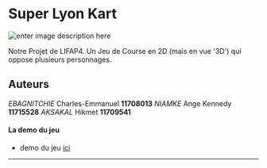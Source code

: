 ﻿
  # 					Super Lyon Kart
 
![enter image description here](https://encrypted-tbn0.gstatic.com/images?q=tbn:ANd9GcRs_TEnrMwx9JTGsUwAqY0U7_2nuWynEP643SKgQuvFR08Wyl1R)


Notre Projet de LIFAP4. Un Jeu de Course en 2D (mais en vue '3D') qui oppose plusieurs personnages.

  ## Auteurs 
  *EBAGNITCHIE* Charles-Emmanuel  **11708013** 
  *NIAMKE* Ange Kennedy **11715528** 
  *AKSAKAL* Hikmet **11709541**

#### La demo du jeu
*  demo du jeu [ici](
	https://www.youtube.com/watch?v=iXlThWCrY4U)
------
